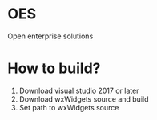 # OES
Open enterprise solutions

# How to build? 

1. Download visual studio 2017 or later 
2. Download wxWidgets source and build 
3. Set path to wxWidgets source  
